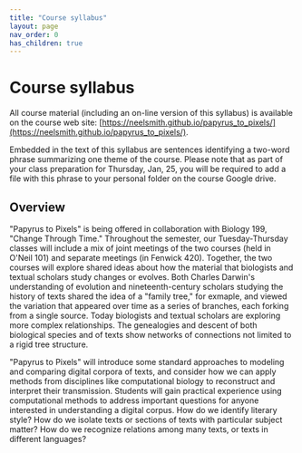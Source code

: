 ```yaml
---
title: "Course syllabus"
layout: page
nav_order: 0
has_children: true
---
```


# Course syllabus


All course material (including an on-line version of this syllabus) is available on the course web site: [https://neelsmith.github.io/papyrus_to_pixels/](https://neelsmith.github.io/papyrus_to_pixels/).

Embedded in the text of this syllabus are sentences identifying a two-word phrase summarizing one theme of the course. Please note that as part of your class preparation for Thursday, Jan, 25, you will be required to add a file with this phrase to your personal folder on the course Google drive.

## Overview

"Papyrus to Pixels" is being offered in collaboration with Biology 199, "Change Through Time." Throughout the semester, our Tuesday-Thursday classes will include a mix of joint meetings of the two courses (held in O'Neil 101) and separate meetings (in Fenwick 420). Together, the two courses will explore shared ideas about how the material that biologists and textual scholars study changes or evolves. Both Charles Darwin's understanding of evolution and nineteenth-century scholars studying the history of  texts shared the idea of a "family tree," for exmaple, and viewed the variation that appeared over time as a series of branches, each forking from a single source. Today biologists and textual scholars are exploring more complex relationships. The genealogies and descent of both biological species and of texts show networks of connections not limited to a rigid tree structure.

"Papyrus to Pixels" will introduce some standard approaches to modeling and comparing digital corpora of texts, and consider how we can apply methods from disciplines like computational biology to reconstruct and interpret their transmission. Students will gain practical experience using computational methods to address important questions for anyone interested in understanding a digital corpus. How do we identify literary style?  How do we isolate texts or sections of texts with particular subject matter? How do we recognize relations among many texts, or texts in different languages?

